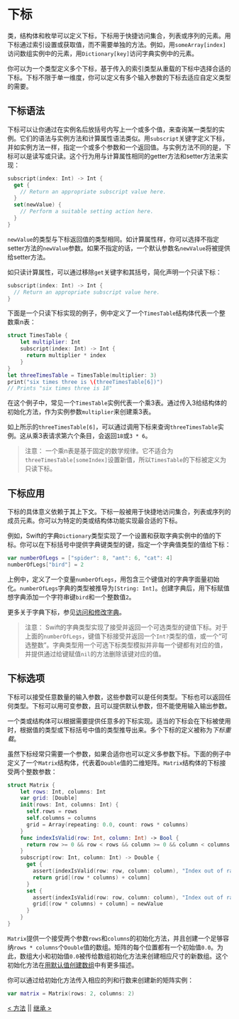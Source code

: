 # 下标

类，结构体和枚举可以定义下标，下标用于快捷访问集合，列表或序列的元素。用下标通过索引设置或获取值，而不需要单独的方法。例如，用`someArray[index]`访问数组实例中的元素，用`Dictionary[key]`访问字典实例中的元素。

你可以为一个类型定义多个下标，基于传入的索引类型从重载的下标中选择合适的下标。下标不限于单一维度，你可以定义有多个输入参数的下标去适应自定义类型的需要。

## 下标语法

下标可以让你通过在实例名后放括号内写上一个或多个值，来查询某一类型的实例。它们的语法与实例方法和计算属性语法类似。用`subscript`关键字定义下标，并如实例方法一样，指定一个或多个参数和一个返回值。与实例方法不同的是，下标可以是读写或只读。这个行为用与计算属性相同的getter方法和setter方法来实现：
```swift
subscript(index: Int) -> Int {
  get {
    // Return an appropriate subscript value here.
  }
  set(newValue) {
    // Perform a suitable setting action here.
  }
}
```

`newValue`的类型与下标返回值的类型相同。如计算属性样，你可以选择不指定setter方法的`newValue`参数。如果不指定的话，一个默认参数名`newValue`将被提供给setter方法。

如只读计算属性，可以通过移除`get`关键字和其括号，简化声明一个只读下标：
```swift
subscript(index: Int) -> Int {
  // Return an appropriate subscript value here.
}
```

下面是一个只读下标实现的例子，例中定义了一个`TimesTable`结构体代表一个整数乘n表：
```swift
struct TimesTable {
    let multiplier: Int
    subscript(index: Int) -> Int {
      return multiplier * index
    }
}
let threeTimesTable = TimesTable(multiplier: 3)
print("six times three is \(threeTimesTable[6])")
// Prints "six times three is 18"
```

在这个例子中，常见一个`TimesTable`实例代表一个乘3表。通过传入3给结构体的初始化方法，作为实例参数`multiplier`来创建乘3表。

如上所示的`threeTimesTable[6]`，可以通过调用下标来查询`threeTimesTable`实例。这从乘3表请求第六个条目，会返回`18`或`3 * 6`。

> 注意：
一个乘n表是基于固定的数学规律。它不适合为`threeTimesTable[someIndex]`设置新值，所以`TimesTable`的下标被定义为只读下标。

## 下标应用

下标的具体意义依赖于其上下文。下标一般被用于快捷地访问集合，列表或序列的成员元素。你可以为特定的类或结构体功能实现最合适的下标。

例如，Swift的字典`Dictionary`类型实现了一个设置和获取字典实例中的值的下标。你可以在下标括号中提供字典键类型的键，指定一个字典值类型的值给下标：
```swift
var numberOfLegs = ["spider": 8, "ant": 6, "cat": 4]
numberOfLegs["bird"] = 2
```

上例中，定义了一个变量`numberOfLegs`，用包含三个键值对的字典字面量初始化。`numberOfLegs`字典的类型被推导为`[String: Int]`。创建字典后，用下标赋值想字典添加一个字符串键`bird`和一个整数值`2`。

更多关于字典下标，参见[访问和修改字典](Collection_Types.md#访问和修改字典)。

> 注意：
Swift的字典类型实现了接受并返回一个可选类型的键值下标。对于上面的`numberOfLegs`，键值下标接受并返回一个`Int?`类型的值，或一个“可选整数”。字典类型用一个可选下标类型模拟并非每一个键都有对应的值，并提供通过给键赋值`nil`的方法删除该键对应的值。

## 下标选项

下标可以接受任意数量的输入参数，这些参数可以是任何类型。下标也可以返回任何类型。下标可以用可变参数，且可以提供默认参数，但不能使用输入输出参数。

一个类或结构体可以根据需要提供任意多的下标实现。适当的下标会在下标被使用时，根据值的类型或下标括号中值的类型推导出来。多个下标的定义被称为*下标重载*。

虽然下标经常只需要一个参数，如果合适你也可以定义多参数下标。下面的例子中定义了一个`Matrix`结构体，代表着`Double`值的二维矩阵。`Matrix`结构体的下标接受两个整数参数：
```swift
struct Matrix {
    let rows: Int, columns: Int
    var grid: [Double]
    init(rows: Int, columns: Int) {
      self.rows = rows
      self.columns = columns
      grid = Array(repeating: 0.0, count: rows * columns)
    }
    func indexIsValid(row: Int, column: Int) -> Bool {
      return row >= 0 && row < rows && column >= 0 && column < columns
    }
    subscript(row: Int, column: Int) -> Double {
      get {
        assert(indexIsValid(row: row, column: column), "Index out of range")
        return grid[(row * columns) + column]
      }
      set {
        assert(indexIsValid(row: row, column: column), "Index out of range")
        grid[(row * columns) + column] = newValue
      }
    }
}
```

`Matrix`提供一个接受两个参数`rows`和`columns`的初始化方法，并且创建一个足够容纳`rows * columns`个`Double`值的数组。矩阵的每个位置都有一个初始值`0.0`。为此，数组大小和初始值`0.0`被传给数组初始化方法来创建相应尺寸的新数组。这个初始化方法在[用默认值创建数组](Collection_Types.md#用默认值创建数组)中有更多描述。

你可以通过给初始化方法传入相应的列和行数来创建新的矩阵实例：
```swift
var matrix = Matrix(rows: 2, columns: 2)
```















[< 方法](Methods.md) || [继承 >](Inheritance.md)
